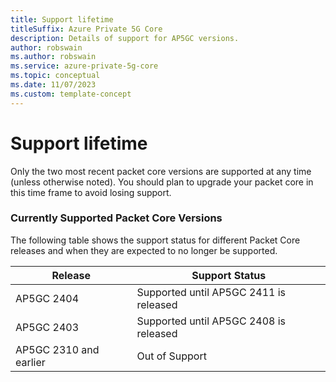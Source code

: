 ```yaml
---
title: Support lifetime 
titleSuffix: Azure Private 5G Core
description: Details of support for AP5GC versions.
author: robswain
ms.author: robswain
ms.service: azure-private-5g-core
ms.topic: conceptual
ms.date: 11/07/2023
ms.custom: template-concept
---
```


# Support lifetime

Only the two most recent packet core versions are supported at any time (unless otherwise noted). You should plan to upgrade your packet core in this time frame to avoid losing support.

### Currently Supported Packet Core Versions
The following table shows the support status for different Packet Core releases and when they are expected to no longer be supported.

| Release | Support Status |
|---------|----------------|
| AP5GC 2404 | Supported until AP5GC 2411 is released |
| AP5GC 2403 | Supported until AP5GC 2408 is released |
| AP5GC 2310 and earlier | Out of Support |
